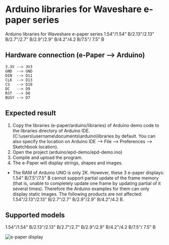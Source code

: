 # Arduino libraries for Waveshare e-paper series
Arduino libraries for Waveshare e-paper series 1.54"/1.54" B/2.13"/2.13" B/2.7"/2.7" B/2.9"/2.9" B/4.2"/4.2 B/7.5"/ 7.5" B
## Hardware connection (e-Paper --> Arduino)
    3.3V --> 3V3
    GND  --> GND
    DIN  --> D11
    CLK  --> D13
    CS   --> D10
    DC   --> D9
    RST  --> D8
    BUSY --> D7
## Expected result
1.  Copy the libraries (e-paper/arduino/libraries) of Arduino demo code to 
    the libraries directory of Arduino IDE.
    (C:\users\username\documents\arduino\libraries by default. You can also 
    specify the location on 
    Arduino IDE --> File --> Preferences --> Sketchbook location).
2.  Open the project (arduino/epd-demo/epd-demo.ino)
3.  Compile and upload the program.
4.  The e-Paper will display strings, shapes and images.
*   The RAM of Arduino UNO is only 2K. However, these 3 e-paper displays: 
1.54" B/7.5"/7.5" B
cannot support partial update of the frame memory (that is, unable to completely 
update one frame by updating partial of it several times).
Therefore the Arduino examples for them can only display static images.
The following products are not affected:
1.54"/2.13"/2.13" B/2.7"/2.7" B/2.9"/2.9" B/4.2"/4.2 B.
## Supported models
1.54"/1.54" B/2.13"/2.13" B/2.7"/2.7" B/2.9"/2.9" B/4.2"/4.2 B/7.5"/ 7.5" B

![e-paper display](http://www.waveshare.com/img/devkit/general/e-Paper-Modules-CMP.jpg)
